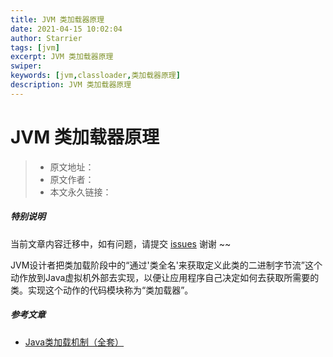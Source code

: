 ```yaml
---
title: JVM 类加载器原理
date: 2021-04-15 10:02:04
author: Starrier
tags: [jvm]
excerpt: JVM 类加载器原理
swiper:
keywords: [jvm,classloader,类加载器原理]
description: JVM 类加载器原理
---
```


# JVM 类加载器原理

> * 原文地址：[]()
> * 原文作者：[]()
> * 本文永久链接：[]()

##### **特别说明**

当前文章内容迁移中，如有问题，请提交 [issues](https://github.com/Starrier/starrier.github.io/issues) 谢谢 ~~

JVM设计者把类加载阶段中的“通过'类全名'来获取定义此类的二进制字节流”这个动作放到Java虚拟机外部去实现，以便让应用程序自己决定如何去获取所需要的类。实现这个动作的代码模块称为“类加载器”。

##### 参考文章

- [Java类加载机制（全套）](https://juejin.cn/post/6844903564804882445#heading-5)
